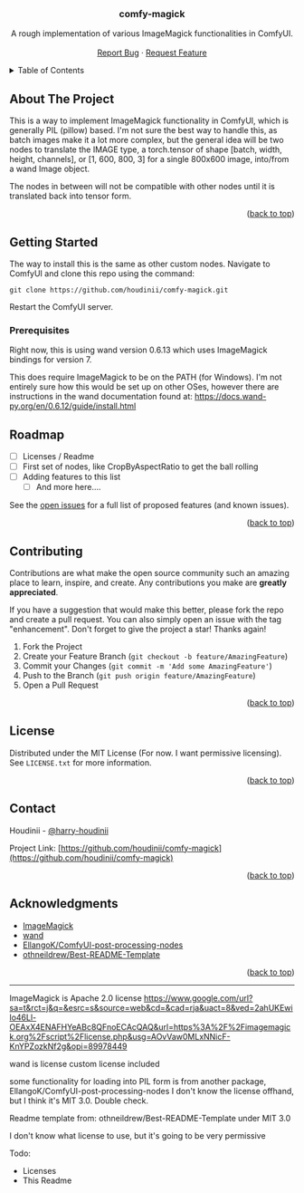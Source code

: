 <!-- Improved compatibility of back to top link: See: https://github.com/othneildrew/Best-README-Template/pull/73 -->
<a name="readme-top"></a>
<br />
<div align="center">
<h3 align="center">comfy-magick</h3>

  <p align="center">
    A rough implementation of various ImageMagick functionalities in ComfyUI.
    <!-- <br />
    <a href="https://github.com/houdinii/comfy-magick"><strong>Explore the docs »</strong></a> -->
    <br />
    <br />
    <!-- <a href="https://github.com/houdinii/comfy-magick">View Demo</a>
    · -->
    <a href="https://github.com/houdinii/comfy-magick/issues">Report Bug</a>
    ·
    <a href="https://github.com/houdinii/comfy-magick/issues">Request Feature</a>
  </p>
</div>



<!-- TABLE OF CONTENTS -->
<details>
  <summary>Table of Contents</summary>
  <ol>
    <li>
      <a href="#about-the-project">About The Project</a>
      <ul>
        <li><a href="#built-with">Built With</a></li>
      </ul>
    </li>
    <li>
      <a href="#getting-started">Getting Started</a>
      <ul>
        <li><a href="#prerequisites">Prerequisites</a></li>
        <li><a href="#installation">Installation</a></li>
      </ul>
    </li>
    <li><a href="#usage">Usage</a></li>
    <li><a href="#roadmap">Roadmap</a></li>
    <li><a href="#contributing">Contributing</a></li>
    <li><a href="#license">License</a></li>
    <li><a href="#contact">Contact</a></li>
    <li><a href="#acknowledgments">Acknowledgments</a></li>
  </ol>
</details>



<!-- ABOUT THE PROJECT -->
## About The Project

This is a way to implement ImageMagick functionality in ComfyUI, which is generally PIL (pillow) based. I'm not sure the
best way to handle this, as batch images make it a lot more complex, but the general idea will be two nodes to translate
the IMAGE type, a torch.tensor of shape [batch, width, height, channels], or [1, 600,  800, 3] for a single 800x600 image,
into/from a wand Image object. 

The nodes in between will not be compatible with other nodes until it is translated back into tensor form. 

<p align="right">(<a href="#readme-top">back to top</a>)</p>


<!-- GETTING STARTED -->
## Getting Started

The way to install this is the same as other custom nodes. Navigate to ComfyUI and clone this repo using the command:

`git clone https://github.com/houdinii/comfy-magick.git`

Restart the ComfyUI server.

### Prerequisites

Right now, this is using wand version 0.6.13 which uses ImageMagick bindings for version 7.

This does require ImageMagick to be on the PATH (for Windows). I'm not entirely sure how this would be set up on other
OSes, however there are instructions in the wand documentation found at: https://docs.wand-py.org/en/0.6.12/guide/install.html

<!--
### Installation

1. Get a free API Key at [https://example.com](https://example.com)
2. Clone the repo
   ```sh
   git clone https://github.com/houdinii/comfy-magick.git
   ```
3. Install NPM packages
   ```sh
   npm install
   ```
4. Enter your API in `config.js`
   ```js
   const API_KEY = 'ENTER YOUR API';
   ```

<p align="right">(<a href="#readme-top">back to top</a>)</p>

## Usage

Use this space to show useful examples of how a project can be used. Additional screenshots, code examples and demos work well in this space. You may also link to more resources.

_For more examples, please refer to the [Documentation](https://example.com)_

<p align="right">(<a href="#readme-top">back to top</a>)</p>
-->


<!-- ROADMAP -->
## Roadmap

- [ ] Licenses / Readme
- [ ] First set of nodes, like CropByAspectRatio to get the ball rolling
- [ ] Adding features to this list
    - [ ] And more here....

See the [open issues](https://github.com/houdinii/comfy-magick/issues) for a full list of proposed features (and known issues).

<p align="right">(<a href="#readme-top">back to top</a>)</p>



<!-- CONTRIBUTING -->
## Contributing

Contributions are what make the open source community such an amazing place to learn, inspire, and create. Any contributions you make are **greatly appreciated**.

If you have a suggestion that would make this better, please fork the repo and create a pull request. You can also simply open an issue with the tag "enhancement".
Don't forget to give the project a star! Thanks again!

1. Fork the Project
2. Create your Feature Branch (`git checkout -b feature/AmazingFeature`)
3. Commit your Changes (`git commit -m 'Add some AmazingFeature'`)
4. Push to the Branch (`git push origin feature/AmazingFeature`)
5. Open a Pull Request

<p align="right">(<a href="#readme-top">back to top</a>)</p>



<!-- LICENSE -->
## License

Distributed under the MIT License (For now. I want permissive licensing). See `LICENSE.txt` for more information.

<p align="right">(<a href="#readme-top">back to top</a>)</p>



<!-- CONTACT -->
## Contact

Houdinii - [@harry-houdinii](https://twitter.com/harry-houdinii)

Project Link: [https://github.com/houdinii/comfy-magick](https://github.com/houdinii/comfy-magick)

<p align="right">(<a href="#readme-top">back to top</a>)</p>



<!-- ACKNOWLEDGMENTS -->
## Acknowledgments

* [ImageMagick]()
* [wand]()
* [EllangoK/ComfyUI-post-processing-nodes]()
* [othneildrew/Best-README-Template]()

<p align="right">(<a href="#readme-top">back to top</a>)</p>



<!-- MARKDOWN LINKS & IMAGES -->
<!-- https://www.markdownguide.org/basic-syntax/#reference-style-links -->
[contributors-shield]: https://img.shields.io/github/contributors/houdinii/comfy-magick.svg?style=for-the-badge
[contributors-url]: https://github.com/houdinii/comfy-magick/graphs/contributors
[forks-shield]: https://img.shields.io/github/forks/houdinii/comfy-magick.svg?style=for-the-badge
[forks-url]: https://github.com/houdinii/comfy-magick/network/members
[stars-shield]: https://img.shields.io/github/stars/houdinii/comfy-magick.svg?style=for-the-badge
[stars-url]: https://github.com/houdinii/comfy-magick/stargazers
[issues-shield]: https://img.shields.io/github/issues/houdinii/comfy-magick.svg?style=for-the-badge
[issues-url]: https://github.com/houdinii/comfy-magick/issues
[license-shield]: https://img.shields.io/github/license/houdinii/comfy-magick.svg?style=for-the-badge
[license-url]: https://github.com/houdinii/comfy-magick/blob/master/LICENSE.txt
[product-screenshot]: images/screenshot.png
[Next.js]: https://img.shields.io/badge/next.js-000000?style=for-the-badge&logo=nextdotjs&logoColor=white
[Next-url]: https://nextjs.org/
[React.js]: https://img.shields.io/badge/React-20232A?style=for-the-badge&logo=react&logoColor=61DAFB
[React-url]: https://reactjs.org/
[Vue.js]: https://img.shields.io/badge/Vue.js-35495E?style=for-the-badge&logo=vuedotjs&logoColor=4FC08D
[Vue-url]: https://vuejs.org/
[Angular.io]: https://img.shields.io/badge/Angular-DD0031?style=for-the-badge&logo=angular&logoColor=white
[Angular-url]: https://angular.io/
[Svelte.dev]: https://img.shields.io/badge/Svelte-4A4A55?style=for-the-badge&logo=svelte&logoColor=FF3E00
[Svelte-url]: https://svelte.dev/
[Laravel.com]: https://img.shields.io/badge/Laravel-FF2D20?style=for-the-badge&logo=laravel&logoColor=white
[Laravel-url]: https://laravel.com
[Bootstrap.com]: https://img.shields.io/badge/Bootstrap-563D7C?style=for-the-badge&logo=bootstrap&logoColor=white
[Bootstrap-url]: https://getbootstrap.com
[JQuery.com]: https://img.shields.io/badge/jQuery-0769AD?style=for-the-badge&logo=jquery&logoColor=white
[JQuery-url]: https://jquery.com 




----------------------

ImageMagick is Apache 2.0 license
https://www.google.com/url?sa=t&rct=j&q=&esrc=s&source=web&cd=&cad=rja&uact=8&ved=2ahUKEwilo46Ll-OEAxX4ENAFHYeABc8QFnoECAcQAQ&url=https%3A%2F%2Fimagemagick.org%2Fscript%2Flicense.php&usg=AOvVaw0MLxNNicF-KnYPZozkNf2g&opi=89978449

wand is license
custom license included

some functionality for loading into PIL form is from another package, EllangoK/ComfyUI-post-processing-nodes
I don't know the license offhand, but I think it's MIT 3.0. Double check.

Readme template from: othneildrew/Best-README-Template under MIT 3.0

I don't know what license to use, but it's going to be very permissive 

Todo:
- Licenses
- This Readme
